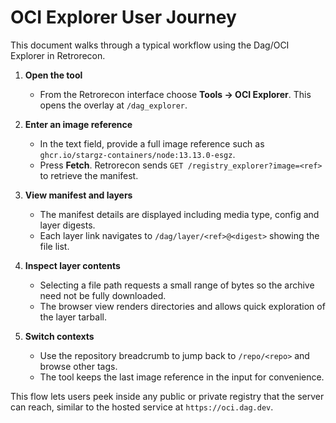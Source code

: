 # OCI Explorer User Journey

This document walks through a typical workflow using the Dag/OCI Explorer in Retrorecon.

1. **Open the tool**
   - From the Retrorecon interface choose **Tools → OCI Explorer**. This opens the overlay at `/dag_explorer`.

2. **Enter an image reference**
   - In the text field, provide a full image reference such as `ghcr.io/stargz-containers/node:13.13.0-esgz`.
   - Press **Fetch**. Retrorecon sends `GET /registry_explorer?image=<ref>` to retrieve the manifest.

3. **View manifest and layers**
   - The manifest details are displayed including media type, config and layer digests.
   - Each layer link navigates to `/dag/layer/<ref>@<digest>` showing the file list.

4. **Inspect layer contents**
   - Selecting a file path requests a small range of bytes so the archive need not be fully downloaded.
   - The browser view renders directories and allows quick exploration of the layer tarball.

5. **Switch contexts**
   - Use the repository breadcrumb to jump back to `/repo/<repo>` and browse other tags.
   - The tool keeps the last image reference in the input for convenience.

This flow lets users peek inside any public or private registry that the server can reach, similar to the hosted service at `https://oci.dag.dev`.
